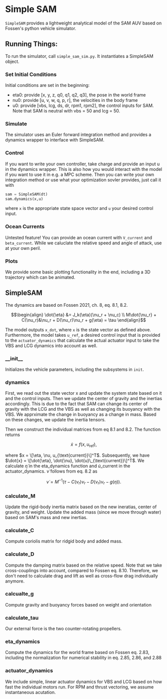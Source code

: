 # Simple SAM

`SimpleSAM` provides a lightweight analytical model of the SAM AUV based on
Fossen's python vehicle simulator.

## Running Things:
To run the simulator, call `simple_sam_sim.py`. It instantiates a SimpleSAM
object. 

### Set Initial Conditions

Initial conditions are set in the beginning:
- eta0: provide \[x, y, z, q0, q1, q2, q3\], the pose in the world frame
- nu0: provide \[u, v, w, q, p, r\], the velocities in the body frame
- u0: provide \[vbs, lcg, ds, dr, rpm1, rpm2\], the control inputs for SAM. 
Note that SAM is neutral with vbs = 50 and lcg = 50.

### Simulate

The simulator uses an Euler forward integration method and provides a dynamics
wrapper to interface with SimpleSAM. 

### Control

If you want to write your own controller, take charge and provide an input u in
the dynamics wrapper. This is also how you would interact with the model if you
want to use it in e.g. a MPC scheme. Then you can write your own integration
method or use what your optimization sovler provides, just call it with 
```python
sam = SimpleSAM(dt)
sam.dynamics(x,u)
```
where `x` is the appropriate state space vector and `u` your desired control input.

### Ocean Currents

Untested feature! You can provide an ocean current with `V_current` and
`beta_current`. While we caluclate the relative speed and angle of attack, use
at your own peril.

### Plots

We provide some basic plotting functionality in the end, including a 3D
trajectory which can be animated.




## SimpleSAM

The dynamics are based on Fossen 2021, ch. 8, eq. 8.1, 8.2.
```math
\begin{align}
\dot{\eta} &= J_k(\eta)(\nu_r + \nu_c) \\
M\dot{\nu_r} + C(\nu_r)&\nu_r + D(\nu_r)\nu_r + g(\eta) = \tau
\end{align}
```

The model outputs `x_dot`, where `x` is the state vector as defined above.
Furthermore, the model takes `u_ref`, a desired control input that is provided
to the `actuator_dynamics` that calculate the actual actuator input to take the
VBS and LCG dynamics into account as well.

### \_\_init\_\_
Initializes the vehicle parameters, including the subsystems in `init`.

### dynamics

First, we read out the state vector x and update the system state based on it
and the control inputs. Then we update the center of gravity and the inertias
accordingly. This is due to the fact that SAM can change its center of gravity
with the LCG and the VBS as well as changing its buoyancy with the VBS. We
apprximate the change in buoyancy as a change in mass. Based on these changes,
we update the inertia tensors.

Then we construct the individual matrices from eq 8.1 and 8.2. The function
returns
```math
\dot{x} = f(x, u_{\text{ref}}),
```
where $x = \[\eta, \nu, u_{\text{current}}\]^T$. Subsequently, we have
$\dot{x} = \[\dot{\eta}, \dot{\nu}, \dot{u}\_{\text{current}}\]^T$. We
calculate $\dot{\eta}$ in the eta\_dynamics function and
$\dot{u}\_{\text{current}}$ in the actuator\_dynamics. $\dot{\nu}$ follows
from eq. 8.2 as
```math
\dot{\nu} = M^{-1}\left(\tau - C(\nu_r)\nu_r - D(\nu_r)\nu_r - g(\eta)\right).
```

### calculate\_M

Update the rigid-body inertia matrix based on the new ineratias, center of
gravity, and weight. Update the added mass (since we move through water) based
on SAM's mass and new inertias.

### calculate\_C

Compute coriolis matrix for ridgid body and added mass.

### calculate\_D

Compute the damping matrix based on the relative speed. Note that we take
cross-couplings into account, compared to Fossen eq. 8.10. Therefore, we don't
need to calculate drag and lift as well as cross-flow drag individually
anymore.

### calcualte\_g

Compute gravity and buoyancy forces based on weight and orientation

### calculate\_tau

Our external force is the two counter-rotating propellers.

### eta\_dynamics

Compute the dynamics for the world frame based on Fossen eq. 2.83, including
the normalization for numerical stability in eq. 2.85, 2.86, and 2.88

### actuator\_dynamics

We include simple, linear actuator dynamics for VBS and LCG based on how fast
the individual motors run. For RPM and thrust vectoring, we assume
instantaneous acutation.




